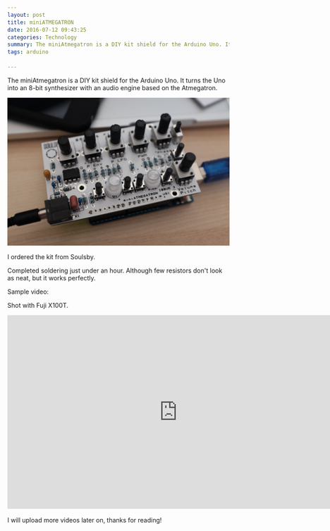 ```yaml
---
layout: post
title: miniATMEGATRON
date: 2016-07-12 09:43:25
categories: Technology
summary: The miniAtmegatron is a DIY kit shield for the Arduino Uno. It turns the Uno into an 8-bit synthesizer with an audio engine based on the Atmegatron.
tags: arduino 

---
```


The miniAtmegatron is a DIY kit shield for the Arduino Uno. It turns the Uno into an 8-bit synthesizer with an audio engine based on the Atmegatron.

![](/images/mini/1.jpg)

I ordered the kit from Soulsby. 

Completed soldering just under an hour. Although few resistors don't look as neat, but it works perfectly.

Sample video:

Shot with Fuji X100T.

<iframe src="https://player.vimeo.com/video/174713347" width="770" height="440" frameborder="0" webkitallowfullscreen mozallowfullscreen allowfullscreen></iframe>

I will upload more videos later on, thanks for reading! 
